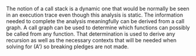 The notion of a call stack is a dynamic one that would be normally be seen in an execution trace even though this analysis is static. The information needed to complete the analysis meaningfully can be derived from a call graph. A call graph can be used to determine which functions can possibly be called from any function. That determination is used to derive any recursion as well as the necessary contexts that will be needed when solving for \(A'\) so breaking pledges are not made.